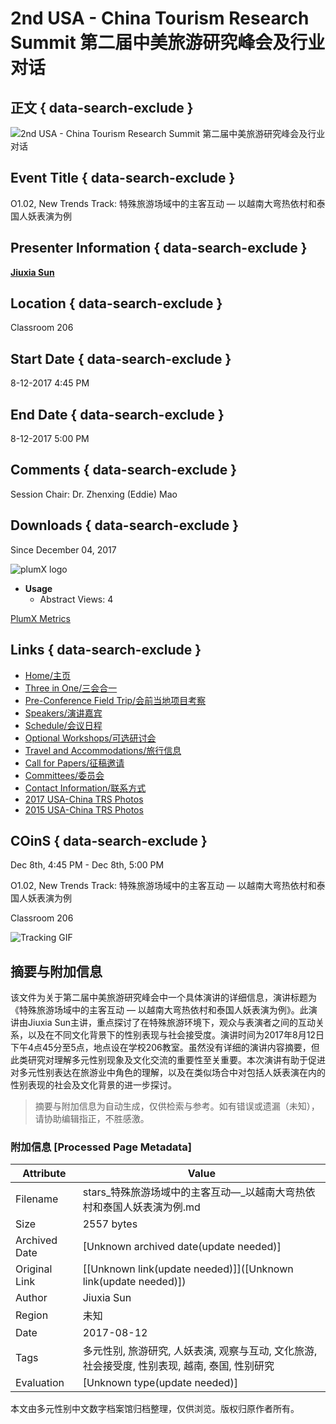 # 2nd USA - China Tourism Research Summit 第二届中美旅游研究峰会及行业对话

## 正文 { data-search-exclude }


![2nd USA - China Tourism Research Summit  第二届中美旅游研究峰会及行业对话](/assets/md5images/e3b222fa09941917df25e9da96cfb08e.png)

## Event Title { data-search-exclude }

O1.02, New Trends Track: 特殊旅游场域中的主客互动 — 以越南大弯热依村和泰国人妖表演为例

## Presenter Information { data-search-exclude }

[**Jiuxia Sun**](https://stars.library.ucf.edu/do/search/?q=author_lname%3A%22Sun%22%20author_fname%3A%22Jiuxia%22&start=0&context=7014507)

## Location { data-search-exclude }

Classroom 206

## Start Date { data-search-exclude }

8-12-2017 4:45 PM

## End Date { data-search-exclude }

8-12-2017 5:00 PM

## Comments { data-search-exclude }

Session Chair: Dr. Zhenxing (Eddie) Mao

## Downloads { data-search-exclude }

Since December 04, 2017

![plumX logo](https://cdn.plu.mx/3ba727faf225e19d2c759f6ebffc511d/plumx-inverse-logo.png)

-   **Usage**
    -   Abstract Views: 4

[PlumX Metrics](https://plu.mx/plum/a/?repo_url=https://stars.library.ucf.edu/usa-china_trs/2017/december8/22&theme=plum-bigben-theme "PlumX Metrics Detail Page")

## Links { data-search-exclude }

-   [Home/主页](https://stars.library.ucf.edu/usa-china_trs)
-   [Three in One/三会合一](http://stars.library.ucf.edu/usa-china_trs/threeinone.html)
-   [Pre-Conference Field Trip/会前当地项目考察](http://stars.library.ucf.edu/usa-china_trs/fieldtrip.html)
-   [Speakers/演讲嘉宾](http://stars.library.ucf.edu/usa-china_trs/speakers.html)
-   [Schedule/会议日程](http://stars.library.ucf.edu/usa-china_trs/2017/)
-   [Optional Workshops/可选研讨会](http://stars.library.ucf.edu/usa-china_trs/optional_workshops.html)
-   [Travel and Accommodations/旅行信息](http://stars.library.ucf.edu/usa-china_trs/travel.html)
-   [Call for Papers/征稿邀请](http://stars.library.ucf.edu/usa-china_trs/callforpapers.html)
-   [Committees/委员会](http://stars.library.ucf.edu/usa-china_trs/committees.html)
-   [Contact Information/联系方式](http://stars.library.ucf.edu/usa-china_trs/contact.html)
-   [2017 USA-China TRS Photos](http://stars.library.ucf.edu/usa-china_trs_photos)
-   [2015 USA-China TRS Photos](http://stars.library.ucf.edu/usa-china2015)

## COinS { data-search-exclude }

Dec 8th, 4:45 PM - Dec 8th, 5:00 PM

O1.02, New Trends Track: 特殊旅游场域中的主客互动 — 以越南大弯热依村和泰国人妖表演为例

Classroom 206

![Tracking GIF](https://stars.library.ucf.edu/do/tracking-gif/cover-page.gif?article_uri=https%3A%2F%2Fstars.library.ucf.edu%2Fusa-china_trs%2F2017%2Fdecember8%2F22%2F)
<!-- tcd_original_link https://stars.library.ucf.edu/usa-china_trs/2017/december8/22/ -->


## 摘要与附加信息

<!-- tcd_abstract -->
该文件为关于第二届中美旅游研究峰会中一个具体演讲的详细信息，演讲标题为《特殊旅游场域中的主客互动 — 以越南大弯热依村和泰国人妖表演为例》。此演讲由Jiuxia Sun主讲，重点探讨了在特殊旅游环境下，观众与表演者之间的互动关系，以及在不同文化背景下的性别表现与社会接受度。演讲时间为2017年8月12日下午4点45分至5点，地点设在学校206教室。虽然没有详细的演讲内容摘要，但此类研究对理解多元性别现象及文化交流的重要性至关重要。本次演讲有助于促进对多元性别表达在旅游业中角色的理解，以及在类似场合中对包括人妖表演在内的性别表现的社会及文化背景的进一步探讨。
<!-- tcd_abstract_end -->

> 摘要与附加信息为自动生成，仅供检索与参考。如有错误或遗漏（未知），请协助编辑指正，不胜感激。

### 附加信息 [Processed Page Metadata]

| Attribute       | Value                                  |
|-----------------|----------------------------------------|
| Filename        | stars_特殊旅游场域中的主客互动—_以越南大弯热依村和泰国人妖表演为例.md                             |
| Size            | 2557 bytes                           |
| Archived Date   | [Unknown archived date(update needed)]                             |
| Original Link   | [[Unknown link(update needed)]]([Unknown link(update needed)])                       |
| Author          | Jiuxia Sun                               |
| Region          | 未知                               |
| Date            | 2017-08-12                                 |
| Tags            | 多元性别, 旅游研究, 人妖表演, 观察与互动, 文化旅游, 社会接受度, 性别表现, 越南, 泰国, 性别研究                                 |
| Evaluation            | [Unknown type(update needed)]                                 |
<!-- tcd_table_end -->

本文由多元性别中文数字档案馆归档整理，仅供浏览。版权归原作者所有。
